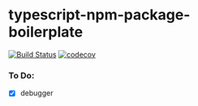 # typescript-npm-package-boilerplate


[![Build Status](https://travis-ci.org/cshyeon/typescript-npm-package-boilerplate.svg?branch=master)](https://travis-ci.org/cshyeon/typescript-npm-package-boilerplate)
[![codecov](https://codecov.io/gh/cshyeon/typescript-npm-package-boilerplate/branch/master/graph/badge.svg)](https://codecov.io/gh/cshyeon/typescript-npm-package-boilerplate)

### To Do:

- [x] debugger